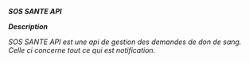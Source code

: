 **_SOS SANTE API_**

**_Description_**

_SOS SANTE API est une api de gestion des demandes de don de sang._
_Celle ci concerne tout ce qui est notification._ 
